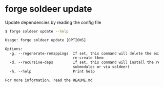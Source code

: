 # forge soldeer update

Update dependencies by reading the config file

```bash
$ forge soldeer update --help
```

```txt
Usage: forge soldeer update [OPTIONS]

Options:
  -g, --regenerate-remappings  If set, this command will delete the existing remappings and
                               re-create them
  -d, --recursive-deps         If set, this command will install the recursive dependencies (via
                               submodules or via soldeer)
  -h, --help                   Print help

For more information, read the README.md
```